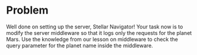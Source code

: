 # Problem
Well done on setting up the server, Stellar Navigator! Your task now is to 
modify the server middleware so that it logs only the requests for the planet 
Mars. Use the knowledge from our lesson on middleware to check the query 
parameter for the planet name inside the middleware.
